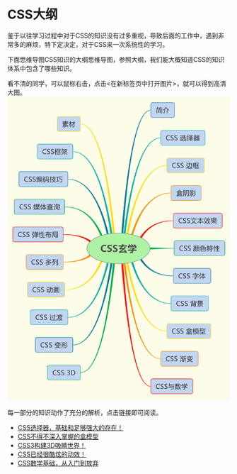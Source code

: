 # CSS大纲

鉴于以往学习过程中对于CSS的知识没有过多重视，导致后面的工作中，遇到非常多的麻烦，特下定决定，对于CSS来一次系统性的学习。

下面思维导图CSS知识的大纲思维导图，参照大纲，我们能大概知道CSS的知识体系中包含了哪些知识。

看不清的同学，可以鼠标右击，点击<在新标签页中打开图片>，就可以得到高清大图。  
![alt text](./article/img/CSSoverview.svg "Title")

每一部分的知识动作了充分的解析，点击链接即可阅读。

* [CSS选择器，基础和足够强大的存在！][1]
* [CSS不得不深入掌握的盒模型][2]
* [CSS3构建3D吸睛世界！][3]
* [CSS已经很酷炫的动效！][4]
* [CSS数学基础，从入门到放弃][5]

[1]: https://github.com/Martin-Shao/yideng-note/blob/master/css-senior/article/selector.md
[2]: https://github.com/Martin-Shao/yideng-note/blob/master/css-senior/article/box-model.md
[3]: https://github.com/Martin-Shao/yideng-note/blob/master/css-senior/article/css3d.md
[4]: https://github.com/Martin-Shao/yideng-note/blob/master/css-senior/article/css-animation.md
[5]: https://github.com/Martin-Shao/yideng-note/blob/master/css-senior/article/css-mathematics.md